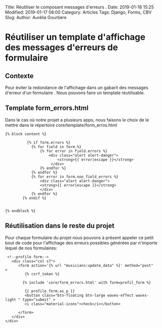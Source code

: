 Title: Réutiliser le composant messages d'erreurs .
Date: 2019-01-18 15:25
Modified: 2019-01-17 08:00
Category: Articles
Tags: Django, Forms, CBV
Slug: 
Author: Aurélia Gourbère


# Réutiliser un template d'affichage des messages d'erreurs de formulaire

## Contexte  

Pour éviter la redondance de l'affichage dans un gabarit des messages d'erreur d'un formulaire . Nous pouvons faire un template réutilisable.

## Template form_errors.html

Dans le cas où notre projet a plusieurs apps, nous faisons le choix de le mettre dans le répertoire core/template/form_erros.html

```
{% block content %}

          {% if form.errors %}
            {% for field in form.%}
                {% for error in field.errors %}
                    <div class="alert alert-danger">
                        <strong>{{ error|escape }}</strong>
                     </div>
                {% endfor %}
            {% endfor %}
            {% for error in form.non_field_errors %}
                <div class="alert alert-danger">
                <strong>{{ error|escape }}</strong>
                </div>
            {% endfor %}
        {% endif %}


{% endblock %}
```
 

## Réutilisation dans le reste du projet

Pour chaque formulaire du projet nous pouvons à présent appeler ce petit bout de code pour l'affichage des erreurs possibles générées par n'importe lequel de nos formulaires:

```
 <!--profile form-->
   <div class="col s7">
      <form action='{% url "musicians:update_data" %}' method="post"  >
         {% csrf_token %}

        {% include 'core/form_errors.html' with form=profil_form %}

         {{ profile_form.as_p }}
         <button class="btn-floating btn-large waves-effect waves-light " type="submit" >
         <i class="material-icons">check</i></button>

      </form>
   </div>
</div>
```


